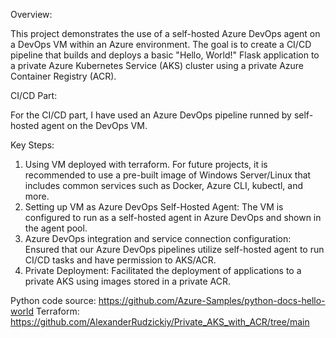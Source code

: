 Overview:

This project demonstrates the use of a self-hosted Azure DevOps agent on a DevOps VM within an Azure environment. The goal is to create a CI/CD pipeline that builds and deploys a basic "Hello, World!" Flask application to a private Azure Kubernetes Service (AKS) cluster using a private Azure Container Registry (ACR).

CI/CD Part:

For the CI/CD part, I have used an Azure DevOps pipeline runned by self-hosted agent on the DevOps VM.

Key Steps:

1. Using VM deployed with terraform.
For future projects, it is recommended to use a pre-built image of Windows Server/Linux that includes common services such as Docker, Azure CLI, kubectl, and more.
3. Setting up VM as Azure DevOps Self-Hosted Agent: The VM is configured to run as a self-hosted agent in Azure DevOps and shown in the agent pool.
4. Azure DevOps integration and service connection configuration: Ensured that our Azure DevOps pipelines utilize self-hosted agent to run CI/CD tasks and have permission to AKS/ACR.
5. Private Deployment: Facilitated the deployment of applications to a private AKS using images stored in a private ACR.

Python code source: https://github.com/Azure-Samples/python-docs-hello-world
Terraform: https://github.com/AlexanderRudzickiy/Private_AKS_with_ACR/tree/main
